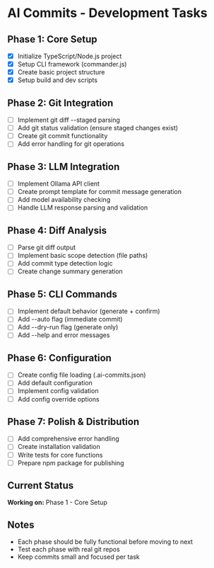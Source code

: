 # AI Commits - Development Tasks

## Phase 1: Core Setup
- [x] Initialize TypeScript/Node.js project
- [x] Setup CLI framework (commander.js)
- [x] Create basic project structure
- [x] Setup build and dev scripts

## Phase 2: Git Integration
- [ ] Implement git diff --staged parsing
- [ ] Add git status validation (ensure staged changes exist)
- [ ] Create git commit functionality
- [ ] Add error handling for git operations

## Phase 3: LLM Integration
- [ ] Implement Ollama API client
- [ ] Create prompt template for commit message generation
- [ ] Add model availability checking
- [ ] Handle LLM response parsing and validation

## Phase 4: Diff Analysis
- [ ] Parse git diff output
- [ ] Implement basic scope detection (file paths)
- [ ] Add commit type detection logic
- [ ] Create change summary generation

## Phase 5: CLI Commands
- [ ] Implement default behavior (generate + confirm)
- [ ] Add --auto flag (immediate commit)
- [ ] Add --dry-run flag (generate only)
- [ ] Add --help and error messages

## Phase 6: Configuration
- [ ] Create config file loading (.ai-commits.json)
- [ ] Add default configuration
- [ ] Implement config validation
- [ ] Add config override options

## Phase 7: Polish & Distribution
- [ ] Add comprehensive error handling
- [ ] Create installation validation
- [ ] Write tests for core functions
- [ ] Prepare npm package for publishing

## Current Status
**Working on:** Phase 1 - Core Setup

## Notes
- Each phase should be fully functional before moving to next
- Test each phase with real git repos
- Keep commits small and focused per task 